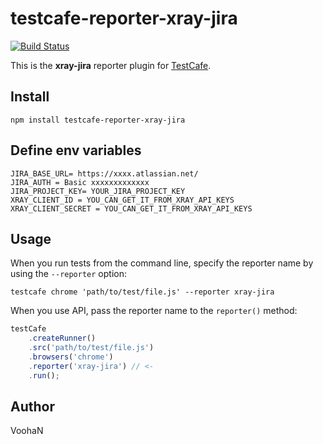 # testcafe-reporter-xray-jira
[![Build Status](https://travis-ci.org/Vooha-QualiTlabs/testcafe-reporter-xray-jira.svg)](https://travis-ci.org/Vooha-QualiTlabs/testcafe-reporter-xray-jira)

This is the **xray-jira** reporter plugin for [TestCafe](http://devexpress.github.io/testcafe).

## Install

```
npm install testcafe-reporter-xray-jira
```
## Define env variables

```
JIRA_BASE_URL= https://xxxx.atlassian.net/ 
JIRA_AUTH = Basic xxxxxxxxxxxxx
JIRA_PROJECT_KEY= YOUR_JIRA_PROJECT_KEY
XRAY_CLIENT_ID = YOU_CAN_GET_IT_FROM_XRAY_API_KEYS
XRAY_CLIENT_SECRET = YOU_CAN_GET_IT_FROM_XRAY_API_KEYS

```

## Usage

When you run tests from the command line, specify the reporter name by using the `--reporter` option:

```
testcafe chrome 'path/to/test/file.js' --reporter xray-jira
```


When you use API, pass the reporter name to the `reporter()` method:

```js
testCafe
    .createRunner()
    .src('path/to/test/file.js')
    .browsers('chrome')
    .reporter('xray-jira') // <-
    .run();
```

## Author
VoohaN 
